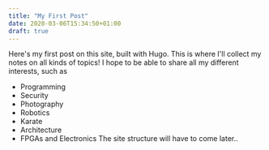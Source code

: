 ```yaml
---
title: "My First Post"
date: 2020-03-06T15:34:50+01:00
draft: true
---
```

Here's my first post on this site, built with Hugo.
This is where I'll collect my notes on all kinds of topics! I hope to be able to share all my different interests, such as
 - Programming
 - Security
 - Photography
 - Robotics
 - Karate
 - Architecture
 - FPGAs and Electronics
The site structure will have to come later..

